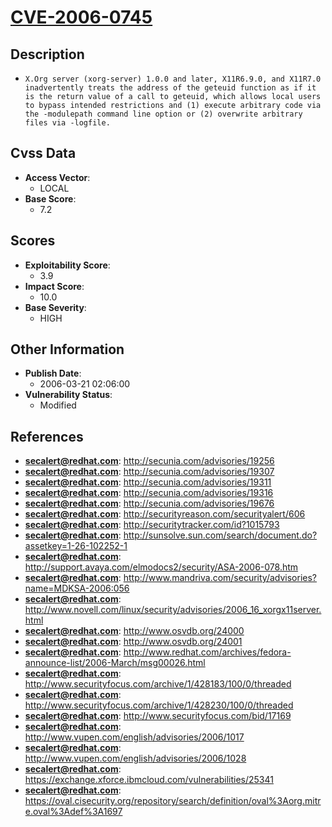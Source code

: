 
# [CVE-2006-0745](http://secunia.com/advisories/19256)

## Description

- `X.Org server (xorg-server) 1.0.0 and later, X11R6.9.0, and X11R7.0 inadvertently treats the address of the geteuid function as if it is the return value of a call to geteuid, which allows local users to bypass intended restrictions and (1) execute arbitrary code via the -modulepath command line option or (2) overwrite arbitrary files via -logfile.`

## Cvss Data

- **Access Vector**:
  - LOCAL
- **Base Score**:
  - 7.2

## Scores

- **Exploitability Score**:
  - 3.9
- **Impact Score**:
  - 10.0
- **Base Severity**:
  - HIGH

## Other Information

- **Publish Date**:
  - 2006-03-21 02:06:00
- **Vulnerability Status**:
  - Modified

## References

- **secalert@redhat.com**: http://secunia.com/advisories/19256
- **secalert@redhat.com**: http://secunia.com/advisories/19307
- **secalert@redhat.com**: http://secunia.com/advisories/19311
- **secalert@redhat.com**: http://secunia.com/advisories/19316
- **secalert@redhat.com**: http://secunia.com/advisories/19676
- **secalert@redhat.com**: http://securityreason.com/securityalert/606
- **secalert@redhat.com**: http://securitytracker.com/id?1015793
- **secalert@redhat.com**: http://sunsolve.sun.com/search/document.do?assetkey=1-26-102252-1
- **secalert@redhat.com**: http://support.avaya.com/elmodocs2/security/ASA-2006-078.htm
- **secalert@redhat.com**: http://www.mandriva.com/security/advisories?name=MDKSA-2006:056
- **secalert@redhat.com**: http://www.novell.com/linux/security/advisories/2006_16_xorgx11server.html
- **secalert@redhat.com**: http://www.osvdb.org/24000
- **secalert@redhat.com**: http://www.osvdb.org/24001
- **secalert@redhat.com**: http://www.redhat.com/archives/fedora-announce-list/2006-March/msg00026.html
- **secalert@redhat.com**: http://www.securityfocus.com/archive/1/428183/100/0/threaded
- **secalert@redhat.com**: http://www.securityfocus.com/archive/1/428230/100/0/threaded
- **secalert@redhat.com**: http://www.securityfocus.com/bid/17169
- **secalert@redhat.com**: http://www.vupen.com/english/advisories/2006/1017
- **secalert@redhat.com**: http://www.vupen.com/english/advisories/2006/1028
- **secalert@redhat.com**: https://exchange.xforce.ibmcloud.com/vulnerabilities/25341
- **secalert@redhat.com**: https://oval.cisecurity.org/repository/search/definition/oval%3Aorg.mitre.oval%3Adef%3A1697
